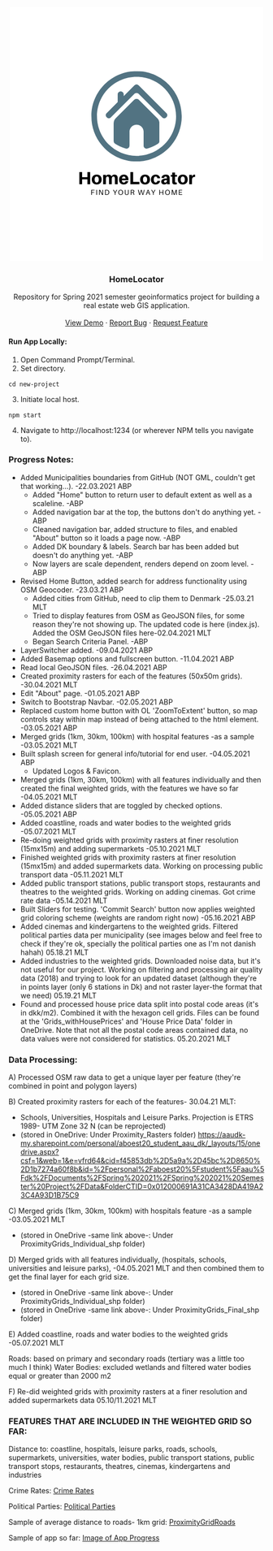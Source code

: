 <!-- PROJECT LOGO -->
<br />
<p align="center">
  <a href="https://github.com/aboestpetersen/Spring21_AAU_Project">
    <img src="images/HomeLocator Logo.png" alt="Logo" width="500" height="500">
  </a>

  <h3 align="center">HomeLocator</h3>

  <p align="center">
    Repository for Spring 2021 semester geoinformatics project for building a real estate web GIS application.
    <br />
    <br />
    <a href="https://realestate-aauspring2021.herokuapp.com/">View Demo</a>
    ·
    <a href="https://github.com/aboestpetersen/Spring21_AAU_Project/issues">Report Bug</a>
    ·
    <a href="https://github.com/aboestpetersen/Spring21_AAU_Project/issues">Request Feature</a>
  </p>
</p>

#### Run App Locally:
1. Open Command Prompt/Terminal.
2. Set directory.
```
cd new-project
```
3. Initiate local host.
```
npm start
```
4. Navigate to http://localhost:1234 (or wherever NPM tells you navigate to).

### Progress Notes:
* Added Municipalities boundaries from GitHub (NOT GML, couldn't get that working...). -22.03.2021 ABP
    * Added "Home" button to return user to default extent as well as a scaleline. -ABP
    * Added navigation bar at the top, the buttons don't do anything yet. -ABP
    * Cleaned navigation bar, added structure to files, and enabled "About" button so it loads a page now. -ABP
    * Added DK boundary & labels. Search bar has been added but doesn't do anything yet. -ABP
    * Now layers are scale dependent, renders depend on zoom level. -ABP
* Revised Home Button, added search for address functionality using OSM Geocoder. -23.03.21 ABP
    * Added cities from GitHub, need to clip them to Denmark -25.03.21 MLT 
    * Tried to display features from OSM as GeoJSON files, for some reason they're not showing up. The updated
code is here (index.js). Added the OSM GeoJSON files here-02.04.2021  MLT 
    * Began Search Criteria Panel. -ABP
* LayerSwitcher added. -09.04.2021 ABP
* Added Basemap options and fullscreen button. -11.04.2021 ABP
* Read local GeoJSON files. -26.04.2021 ABP
* Created proximity rasters for each of the features (50x50m grids). -30.04.2021 MLT
* Edit "About" page. -01.05.2021 ABP
* Switch to Bootstrap Navbar. -02.05.2021 ABP
* Replaced custom home button with OL 'ZoomToExtent' button, so map controls stay within map instead of being attached to the html element. -03.05.2021 ABP
* Merged grids (1km, 30km, 100km) with hospital features -as a sample -03.05.2021 MLT
* Built splash screen for general info/tutorial for end user. -04.05.2021 ABP
    * Updated Logos & Favicon.
* Merged grids (1km, 30km, 100km) with all features individually and then created the final weighted grids, with the features we have so far -04.05.2021 MLT
* Added distance sliders that are toggled by checked options. -05.05.2021 ABP
* Added coastline, roads and water bodies to the weighted grids -05.07.2021 MLT
* Re-doing weighted grids with proximity rasters at finer resolution (15mx15m) and adding supermarkets -05.10.2021 MLT
* Finished weighted grids with proximity rasters at finer resolution (15mx15m) and added supermarkets data. Working on processing public transport data -05.11.2021 MLT
* Added public transport stations, public transport stops, restaurants and theatres to the weighted grids. Working on adding cinemas. Got crime rate data -05.14.2021 MLT
* Built Sliders for testing. 'Commit Search' button now applies weighted grid coloring scheme (weights are random right now) -05.16.2021 ABP
* Added cinemas and kindergartens to the weighted grids. Filtered political parties data per municipality (see images below and feel free to check if they're ok, specially the political parties one as I'm not danish hahah) 05.18.21 MLT
* Added industries to the weighted grids. Downloaded noise data, but it's not useful for our project. Working on filtering and processing air quality data (2018) and trying to look for an updated dataset (although they're in points layer (only 6 stations in Dk) and not raster layer-the format that we need) 05.19.21 MLT
* Found and processed house price data split into postal code areas (it's in dkk/m2). Combined it with the hexagon cell grids. Files can be found at the 'Grids_withHousePrices' and 'House Price Data' folder in OneDrive. Note that not all the postal code areas contained data, no data values were not considered for statistics. 05.20.2021 MLT

### Data Processing: 

A) Processed OSM raw data to get a unique layer per feature (they're combined in point and polygon layers)

B) Created proximity rasters for each of the features- 30.04.21 MLT:
* Schools, Universities, Hospitals and Leisure Parks.
Projection is ETRS 1989- UTM Zone 32 N (can be reprojected)
* (stored in OneDrive: Under Proximity_Rasters folder)
 https://aaudk-my.sharepoint.com/personal/aboest20_student_aau_dk/_layouts/15/onedrive.aspx?csf=1&web=1&e=vfrd64&cid=f45853db%2D5a9a%2D45bc%2D8650%2D1b7274a60f8b&id=%2Fpersonal%2Faboest20%5Fstudent%5Faau%5Fdk%2FDocuments%2FSpring%202021%2FSpring%202021%20Semester%20Project%2FData&FolderCTID=0x012000691A31CA3428DA419A23C4A93D1B75C9

C) Merged grids (1km, 30km, 100km) with hospitals feature -as a sample -03.05.2021 MLT

* (stored in OneDrive -same link above-: Under ProximityGrids_Individual_shp folder)

D) Merged grids with all features individually, (hospitals, schools, universities and leisure parks), -04.05.2021 MLT
and then combined them to get the final layer for each grid size.

* (stored in OneDrive -same link above-: Under ProximityGrids_Individual_shp folder)
* (stored in OneDrive -same link above-: Under ProximityGrids_Final_shp folder)

E) Added coastline, roads and water bodies to the weighted grids -05.07.2021 MLT

Roads: based on primary and secondary roads (tertiary was a little too much I think)
Water Bodies: excluded wetlands and filtered water bodies equal or greater than 2000 m2

F) Re-did weighted grids with proximity rasters at a finer resolution and added supermarkets data 05.10/11.2021 MLT

### FEATURES THAT ARE INCLUDED IN THE WEIGHTED GRID SO FAR: 
Distance to: coastline, hospitals, leisure parks, roads, schools, supermarkets, universities, water bodies, public transport stations, public transport stops, restaurants, theatres, cinemas, kindergartens and industries

Crime Rates:
[Crime Rates](data/crime_rates.png)

Political Parties:
[Political Parties](data/political_party.png)

Sample of average distance to roads- 1km grid:
[ProximityGridRoads](images/roads1km.png)

Sample of app so far:
[Image of App Progress](images/app_progress.png)
